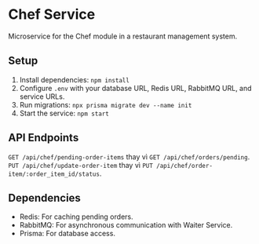 # Chef Service

Microservice for the Chef module in a restaurant management system.

## Setup
1. Install dependencies: `npm install`
2. Configure `.env` with your database URL, Redis URL, RabbitMQ URL, and service URLs.
3. Run migrations: `npx prisma migrate dev --name init`
4. Start the service: `npm start`

## API Endpoints
`GET /api/chef/pending-order-items` thay vì `GET /api/chef/orders/pending`.
`PUT /api/chef/update-order-item` thay vì `PUT /api/chef/order-item/:order_item_id/status`.

## Dependencies
- Redis: For caching pending orders.
- RabbitMQ: For asynchronous communication with Waiter Service.
- Prisma: For database access.